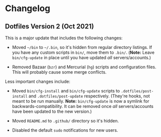 # Changelog

## Dotfiles Version 2 (Oct 2021)

This is a major update that includes the following changes:

- Moved `~/bin` to `~/.bin`, so it's hidden from regular directory listings. If
  you have any custom scripts in `bin/`, move them to `.bin/`. (**Note:** Leave
  `bin/cfg-update` in place until you have updated *all* servers/accounts.)

- Removed Bazaar (`bzr`) and Mercurial (`hg`) scripts and configuration files.
  This will probably cause some merge conflicts.

Less important changes include:

- Moved `bin/cfg-install` and `bin/cfg-update` scripts to
  `.dotfiles/post-install` and `.dotfiles/post-update` respectively. (They're
  hooks, not meant to be run manually. **Note:** `bin/cfg-update` is now a
  symlink for backwards-compatibility. It can be removed once *all*
  servers/accounts have been updated to the new version.)

- Moved `README.md` to `.github/` directory so it's hidden.

- Disabled the default `sudo` notifications for new users.

